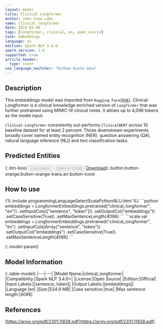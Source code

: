 ```yaml
---
layout: model
title: Clinical Longformer
author: John Snow Labs
name: clinical_longformer
date: 2022-02-08
tags: [longformer, clinical, en, open_source]
task: Embeddings
language: en
edition: Spark NLP 3.4.0
spark_version: 3.0
supported: true
article_header:
  type: cover
use_language_switcher: "Python-Scala-Java"
---
```


## Description

This embeddings model was imported from `Hugging Face`([link](https://huggingface.co/yikuan8/Clinical-Longformer)). Clinical-Longformer is a clinical knowledge enriched version of `Longformer` that was further pretrained using MIMIC-III clinical notes. It allows up to 4,096 tokens as the model input. 

`Clinical-Longformer` consistently out-performs `ClinicalBERT` across 10 baseline dataset for at least 2 percent. Those downstream experiments broadly cover named entity recognition (NER), question answering (QA), natural language inference (NLI) and text classification tasks.

## Predicted Entities



{:.btn-box}
<button class="button button-orange" disabled>Live Demo</button>
<button class="button button-orange" disabled>Open in Colab</button>
[Download](https://s3.amazonaws.com/auxdata.johnsnowlabs.com/public/models/clinical_longformer_en_3.4.0_3.0_1644309598171.zip){:.button.button-orange.button-orange-trans.arr.button-icon}

## How to use



<div class="tabs-box" markdown="1">
{% include programmingLanguageSelectScalaPythonNLU.html %}
```python
embeddings = LongformerEmbeddings.pretrained("clinical_longformer", "en")\
      .setInputCols(["sentence", "token"])\
      .setOutputCol("embeddings")\
      .setCaseSensitive(True)\
      .setMaxSentenceLength(4096)
```
```scala
val embeddings = LongformerEmbeddings.pretrained("clinical_longformer", "en")
      .setInputCols(Array("sentence", "token"))
      .setOutputCol("embeddings")
      .setCaseSensitive(True)\
      .setMaxSentenceLength(4096)
```
</div>

{:.model-param}
## Model Information

{:.table-model}
|---|---|
|Model Name:|clinical_longformer|
|Compatibility:|Spark NLP 3.4.0+|
|License:|Open Source|
|Edition:|Official|
|Input Labels:|[sentence, token]|
|Output Labels:|[embeddings]|
|Language:|en|
|Size:|534.9 MB|
|Case sensitive:|true|
|Max sentence length:|4096|

## References

[https://arxiv.org/pdf/2201.11838.pdf](https://arxiv.org/pdf/2201.11838.pdf)
